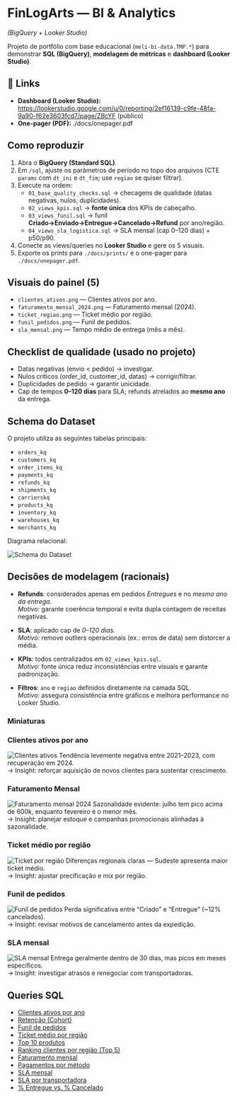 # FinLogArts — BI & Analytics
*(BigQuery + Looker Studio)*


Projeto de portfólio com base educacional (`meli-bi-data.TMP.*`) para demonstrar **SQL (BigQuery)**, **modelagem de métricas** e **dashboard (Looker Studio)**.

## 🔗 Links
- **Dashboard (Looker Studio):** https://lookerstudio.google.com/u/0/reporting/2ef16139-c9fe-48fa-9a90-f62e3603fcd7/page/ZBcYF  (público)
- **One-pager (PDF):** ./docs/onepager.pdf

##  Como reproduzir
1. Abra o **BigQuery (Standard SQL)**.
2. Em `/sql`, ajuste os parâmetros de período no topo dos arquivos (CTE `params` com `dt_ini` e `dt_fim`; use `regiao` se quiser filtrar).
3. Execute na ordem:
   - `01_base_quality_checks.sql`  → checagens de qualidade (datas negativas, nulos, duplicidades).
   - `02_views_kpis.sql`           → **fonte única** dos KPIs de cabeçalho.
   - `03_views_funil.sql`          → funil **Criado→Enviado→Entregue→Cancelado→Refund** por ano/região.
   - `04_views_sla_logistica.sql`  → SLA mensal (cap 0–120 dias) + p50/p90.
4. Conecte as views/queries no **Looker Studio** e gere os 5 visuais.
5. Exporte os prints para `./docs/prints/` e o one-pager para `./docs/onepager.pdf`.

##  Visuais do painel (5)
- `clientes_ativos.png` — Clientes ativos por ano.
- `faturamento_mensal_2024.png` — Faturamento mensal (2024).
- `ticket_regiao.png` — Ticket médio por região.
- `funil_pedidos.png` — Funil de pedidos.
- `sla_mensal.png` — Tempo médio de entrega (mês a mês).

##  Checklist de qualidade (usado no projeto)
- Datas negativas (envio < pedido) → investigar.
- Nulos críticos (order_id, customer_id, datas) → corrigir/filtrar.
- Duplicidades de pedido → garantir unicidade.
- Cap de tempos **0–120 dias** para SLA; refunds atrelados ao **mesmo ano** da entrega.

##  Schema do Dataset

O projeto utiliza as seguintes tabelas principais:

- `orders_kq`
- `customers_kq`
- `order_items_kq`
- `payments_kq`
- `refunds_kq`
- `shipments_kq`
- `carrierskq`
- `products_kq`
- `inventory_kq`
- `warehouses_kq`
- `merchants_kq`

Diagrama relacional:

![Schema do Dataset](docs/prints/schema.png)


## Decisões de modelagem (racionais)

- **Refunds**: considerados apenas em pedidos *Entregues* e no *mesmo ano da entrega*.  
  *Motivo:* garante coerência temporal e evita dupla contagem de receitas negativas.  

- **SLA**: aplicado cap de *0–120 dias*.  
  *Motivo:* remove outliers operacionais (ex.: erros de data) sem distorcer a média.  

- **KPIs**: todos centralizados em `02_views_kpis.sql`.  
  *Motivo:* fonte única reduz inconsistências entre visuais e garante padronização.  

- **Filtros**: `ano` e `regiao` definidos diretamente na camada SQL.  
  *Motivo:* assegura consistência entre gráficos e melhora performance no Looker Studio.


### Miniaturas
### Clientes ativos por ano
![Clientes ativos](docs/prints/clientes_ativos.png)
Tendência levemente negativa entre 2021–2023, com recuperação em 2024.  
→ Insight: reforçar aquisição de novos clientes para sustentar crescimento.

### Faturamento Mensal
![Faturamento mensal 2024](docs/prints/faturamento_mensal_2024.png)
Sazonalidade evidente: julho tem pico acima de 600k, enquanto fevereiro é o menor mês.  
→ Insight: planejar estoque e campanhas promocionais alinhadas à sazonalidade.

### Ticket médio por região
![Ticket por região](docs/prints/ticket_regiao.png)
Diferenças regionais claras — Sudeste apresenta maior ticket médio.  
→ Insight: ajustar precificação e mix por região.

### Funil de pedidos
![Funil de pedidos](docs/prints/funil_pedidos.png)
Perda significativa entre “Criado” e “Entregue” (~12% cancelados).  
→ Insight: revisar motivos de cancelamento antes da expedição.

### SLA mensal
![SLA mensal](docs/prints/sla_mensal.png)
Entrega geralmente dentro de 30 dias, mas picos em meses específicos.  
→ Insight: investigar atrasos e renegociar com transportadoras.

## Queries SQL
- [Clientes ativos por ano](docs/sql/clientes_ativos_ano.sql)  
- [Retenção (Cohort)](docs/sql/retencao_cohort.sql)  
- [Funil de pedidos](docs/sql/funil_pedidos.sql)  
- [Ticket médio por região](docs/sql/ticket_medio_regiao.sql)  
- [Top 10 produtos](docs/sql/top10_produtos.sql)  
- [Ranking clientes por região (Top 5)](docs/sql/ranking_clientes_regiao.sql)  
- [Faturamento mensal](docs/sql/faturamento_mensal.sql)  
- [Pagamentos por método](docs/sql/pagamentos_metodo.sql)  
- [SLA mensal](docs/sql/sla_mensal.sql)  
- [SLA por transportadora](docs/sql/sla_transportadora.sql)  
- [% Entregue vs. % Cancelado](docs/sql/kpi_cabecalho_entregue_cancelado.sql)  



